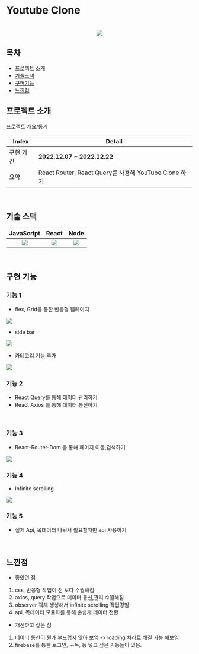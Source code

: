
# Youtube Clone



<p align="center">
  <br>
<!-- <img src="https://user-images.githubusercontent.com/101728625/206084906-0b496764-6bf1-4976-a873-a1fd22630277.png"/> -->
<img src="https://user-images.githubusercontent.com/101728625/211124052-92c42d80-da62-49c4-b102-a94687d27e20.png"/>


  <br>
</p>


## 목차
- [프로젝트 소개](#프로젝트-소개)
- [기술스택](#기술-스택)
- [구현기능](#구현-기능)
- [느낀점](#느낀점)



## 프로젝트 소개

<p align="justify">
프로젝트 개요/동기
</p>

<p align="center">

| Index | Detail                                                                                                                                                                                           |
|-------|--------------------------------------------------------------------------------------------------------------------------------------------------------------------------------------------------|
| 구현 기간 | **2022.12.07 ~ 2022.12.22**                                                                                                                                                                                                                                                                                                                                           
| 요약 |React Router, React Query를 사용해 YouTube Clone 하기 | 
</p>

<br>

## 기술 스택

| JavaScript |  React   |  Node   |  
| :--------: | :------: | :-----: | 
|   <img src="https://user-images.githubusercontent.com/101728625/205824814-ff390f33-e823-42f6-850d-eb906733f377.png">   | <img src="https://user-images.githubusercontent.com/101728625/205825066-16686d43-2f6b-4e8c-bd23-60afe900cd87.png"> | <img src="https://user-images.githubusercontent.com/101728625/205825143-b99d9b06-7ad1-4c37-879e-f51e3d5317e4.png"> |
<br>

## 구현 기능


### 기능 1

- flex, Grid를 통한 반응형 웹페이지
<img src ="https://user-images.githubusercontent.com/101728625/211121612-33cae41a-f471-4201-afcf-9918d407796a.gif"/>
<br/>

- side bar  
<img src = "https://user-images.githubusercontent.com/101728625/211121650-3d4c4d43-66ec-438d-90d3-f86bdc359b99.gif"/>
<br/>

- 카테고리 기능 추가 
<img src ="https://user-images.githubusercontent.com/101728625/211121690-1a5f0e4f-7915-4b9b-82ae-db788bb76c7c.gif"/>
<br/>



### 기능 2
- React Query를 통해 데이터 관리하기
- React Axios 를 통해 데이터 통신하기
<br/>

### 기능 3
- React-Router-Dom 을 통해 페이지 이동,검색하기 
<img src ="https://user-images.githubusercontent.com/101728625/211122144-3086c96f-2de1-4451-9407-ac83ff0dc25b.gif"/>
<br/>



### 기능 4
- Infinite scrolling 
<img src ="https://user-images.githubusercontent.com/101728625/211122568-92e6aca4-8411-4fdb-9729-25018d9d2921.gif"/>
<br/>

### 기능 5

- 실제 Api, 목데이터 나눠서 필요할때만  api 사용하기   

<br/>

## 느낀점

- 좋았던 점
<p align="justify">
  
1. css, 반응형 작업이 전 보다 수월해짐
2. axios, query 작업으로 데이터 통신,관리 수월해짐
3. observer 객체 생성해서 infinite scrolling 작업경험 
4. api, 목데이터 모듈화를 통해 손쉽게 데이터 전환 
</p>


- 개선하고 싶은 점
<p align="justify">
  
1. 데이터 통신이 뭔가 부드럽지 않아 보임 -> loading 처리로 해결 가능 해보임
2. firebase를 통한 로그인, 구독, 등 넣고 싶은 기능들이 있음.



</p>
